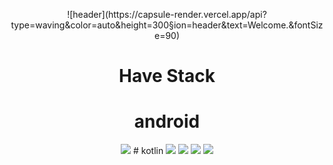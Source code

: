 <p align=center>
![header](https://capsule-render.vercel.app/api?type=waving&color=auto&height=300&section=header&text=Welcome.&fontSize=90)
</p>
<div align="center">


# Have Stack
# android
<img src="https://img.shields.io/badge/Android-3DDC84?style=for-the-badge&logo=Android&logoColor=white">
# kotlin
<img src="https://img.shields.io/badge/Kotlin-1071D3?style=for-the-badge&logo=Kotlin&logoColor=white">


<img src="https://img.shields.io/badge/아이콘이름-추천 색상?style=for-the-badge&logo=아이콘 이름&logoColor=white">
<img src="https://img.shields.io/badge/아이콘이름-추천 색상?style=for-the-badge&logo=아이콘 이름&logoColor=white">
<img src="https://img.shields.io/badge/아이콘이름-추천 색상?style=for-the-badge&logo=아이콘 이름&logoColor=white">
 
</div>
